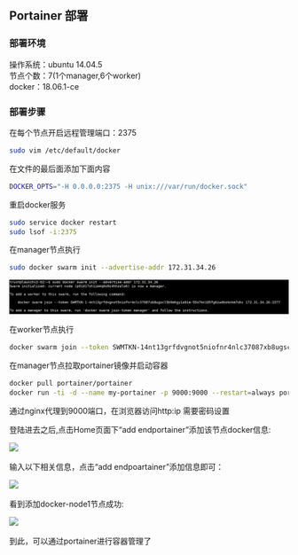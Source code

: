 ## Portainer 部署

### 部署环境
操作系统：ubuntu 14.04.5  
节点个数：7(1个manager,6个worker)  
docker：18.06.1-ce  


### 部署步骤  

在每个节点开启远程管理端口：2375

```bash
sudo vim /etc/default/docker
```  

在文件的最后面添加下面内容  

```bash
DOCKER_OPTS="-H 0.0.0.0:2375 -H unix:///var/run/docker.sock"
```  

重启docker服务  

```bash
sudo service docker restart
sudo lsof -i:2375
```  

在manager节点执行
```bash
sudo docker swarm init --advertise-addr 172.31.34.26
```  
![](https://github.com/wangyh2016/storm/blob/master/1.png?raw=true)

在worker节点执行  

```bash
docker swarm join --token SWMTKN-14nt13grfdvgnot5niofnr4nlc37087xb8ugscl5b9mhgyia9im-55o7kn185fg6iwdksknkm7ohc 172.31.34.26:2377
```  
在manager节点拉取portainer镜像并启动容器

```bash
docker pull portainer/portainer
docker run -ti -d --name my-portainer -p 9000:9000 --restart=always portainer/portainer
```  

通过nginx代理到9000端口，在浏览器访问http:ip 需要密码设置  

登陆进去之后,点击Home页面下“add endportainer”添加该节点docker信息:  

![](https://s1.51cto.com/images/20180906/1536202813127556.png?x-oss-process=image/watermark,size_16,text_QDUxQ1RP5Y2a5a6i,color_FFFFFF,t_100,g_se,x_10,y_10,shadow_90,type_ZmFuZ3poZW5naGVpdGk=)

输入以下相关信息，点击“add endpoartainer”添加信息即可：  

![](https://s1.51cto.com/images/20180906/1536202895723000.png?x-oss-process=image/watermark,size_16,text_QDUxQ1RP5Y2a5a6i,color_FFFFFF,t_100,g_se,x_10,y_10,shadow_90,type_ZmFuZ3poZW5naGVpdGk=)

看到添加docker-node1节点成功:  

![](https://s1.51cto.com/images/20180906/1536202930633600.png?x-oss-process=image/watermark,size_16,text_QDUxQ1RP5Y2a5a6i,color_FFFFFF,t_100,g_se,x_10,y_10,shadow_90,type_ZmFuZ3poZW5naGVpdGk=)

到此，可以通过portainer进行容器管理了
